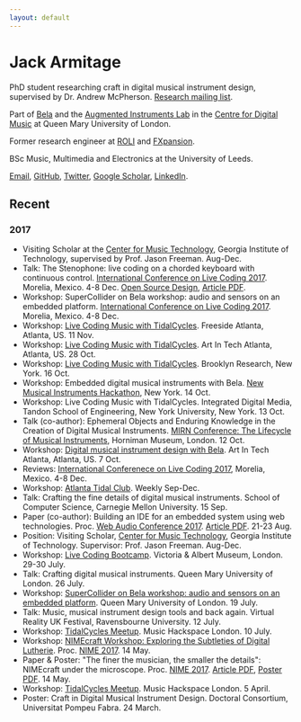```yaml
---
layout: default
---
```


# Jack Armitage

PhD student researching craft in digital musical instrument design, supervised by Dr. Andrew McPherson. [Research mailing list](http://eepurl.com/dgZ-yH).

Part of [Bela](http://bela.io) and the [Augmented Instruments Lab](http://instrumentslab.org) in the [Centre for Digital Music](http://c4dm.eecs.qmul.ac.uk) at Queen Mary University of London. 

Former research engineer at [ROLI](http://roli.com) and [FXpansion](http://fxpansion.com).

BSc Music, Multimedia and Electronics at the University of Leeds.

[Email](mailto:jack@jackarmitage.com), [GitHub](http://github.com/jarmitage), [Twitter](http://twitter.com/jdkarmitage), [Google Scholar](https://scholar.google.com/citations?user=APvoBhUAAAAJ), [LinkedIn](https://www.linkedin.com/in/jackarmitage/).

## Recent

### 2017
- Visiting Scholar at the [Center for Music Technology](http://gtcmt.gatech.edu), Georgia Institute of Technology, supervised by Prof. Jason Freeman. Aug-Dec.
- Talk: The Stenophone: live coding on a chorded keyboard with continuous control. [International Conference on Live Coding 2017](http://iclc.livecodenetwork.org/2017/). Morelia, Mexico. 4-8 Dec. [Open Source Design](http://github.com/jarmitage/stenophone), [Article PDF](https://github.com/jarmitage/stenophone/raw/master/docs/stenophone_iclc2017.pdf).
- Workshop: SuperCollider on Bela workshop: audio and sensors on an embedded platform. [International Conference on Live Coding 2017](http://iclc.livecodenetwork.org/2017/). Morelia, Mexico. 4-8 Dec.
- Workshop: [Live Coding Music with TidalCycles](https://www.meetup.com/Freeside-Atlanta/events/242906624/). Freeside Atlanta, Atlanta, US. 11 Nov.
- Workshop: [Live Coding Music with TidalCycles](https://www.meetup.com/Art-in-Tech-Atlanta/events/244453795/). Art In Tech Atlanta, Atlanta, US. 28 Oct.
- Workshop: [Live Coding Music with TidalCycles](https://livecoding.eventbrite.com/?aff=ja). Brooklyn Research, New York. 16 Oct.
- Workshop: Embedded digital musical instruments with Bela. [New Musical Instruments Hackathon](http://monthlymusichackathon.org/post/163742188892/new-musical-instruments-hackathon), New York. 14 Oct.
- Workshop: Live Coding Music with TidalCycles. Integrated Digital Media, Tandon School of Engineering, New York University, New York. 13 Oct.
- Talk (co-author): Ephemeral Objects and Enduring Knowledge in the Creation of Digital Musical Instruments. [MIRN Conference: The Lifecycle of Musical Instruments](https://mirn.org.uk/events/), Horniman Museum, London. 12 Oct.
- Workshop: [Digital musical instrument design with Bela](https://www.meetup.com/Art-in-Tech-Atlanta/events/243893291/). Art In Tech Atlanta, Atlanta, US. 7 Oct.
- Reviews: [International Conferenece on Live Coding 2017](http://iclc.livecodenetwork.org/2017/), Morelia, Mexico. 4-8 Dec.
- Workshop: [Atlanta Tidal Club](https://tidalclub.github.io/atlanta). Weekly Sep-Dec.
- Talk: Crafting the fine details of digital musical instruments. School of Computer Science, Carnegie Mellon University. 15 Sep.
- Paper (co-author): Building an IDE for an embedded system using web technologies. Proc. [Web Audio Conference 2017](http://wac.eecs.qmul.ac.uk/). [Article PDF](http://eecs.qmul.ac.uk/~keno/45.pdf). 21-23 Aug.
- Position: Visiting Scholar, [Center for Music Technology](http://gtcmt.gatech.edu), Georgia Institute of Technology. Supervisor: Prof. Jason Freeman. Aug-Dec.
- Workshop: [Live Coding Bootcamp](https://www.vam.ac.uk/event/pAOm6b3M/live-coding-bootcamp-july-2017). Victoria & Albert Museum, London. 29-30 July.
- Talk: Crafting digital musical instruments. Queen Mary University of London. 26 July.
- Workshop: [SuperCollider on Bela workshop: audio and sensors on an embedded platform](https://www.eventbrite.co.uk/e/supercollider-on-bela-workshop-audio-and-sensors-on-an-embedded-platform-tickets-35688190338#). Queen Mary University of London. 19 July.
- Talk: Music, musical instrument design tools and back again. Virtual Reality UK Festival, Ravensbourne University. 12 July.
- Workshop: [TidalCycles Meetup](http://musichackspace.org/events/meetup-tidalcycles-calum-gunn-2/). Music Hackspace London. 10 July.
- Workshop: [NIMEcraft Workshop: Exploring the Subtleties of Digital Lutherie](https://github.com/AugmentedInstrumentsLab/NIMEcraftWorkshop). Proc. [NIME 2017](http://nime2017.org). 14 May.
- Paper & Poster: "The finer the musician, the smaller the details": NIMEcraft under the microscope. Proc. [NIME 2017](http://nime2017.org). [Article PDF](https://github.com/jarmitage/jarmitage.github.io/raw/master/work/2017/2017_Armitage_NIMEcraft.pdf), [Poster PDF](https://github.com/jarmitage/jarmitage.github.io/raw/master/work/2017/2017_Armitage_NIMEcraft_Poster.pdf). 14 May.
- Workshop: [TidalCycles Meetup](http://musichackspace.org/events/music-hackspace-presents-first-london-tidalcycles-meetup/). Music Hackspace London. 5 April.
- Poster: Craft in Digital Musical Instrument Design. Doctoral Consortium, Universitat Pompeu Fabra. 24 March.
